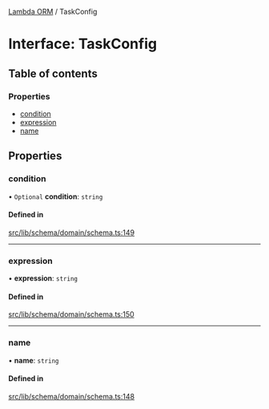 [Lambda ORM](../README.md) / TaskConfig

# Interface: TaskConfig

## Table of contents

### Properties

- [condition](TaskConfig.md#condition)
- [expression](TaskConfig.md#expression)
- [name](TaskConfig.md#name)

## Properties

### condition

• `Optional` **condition**: `string`

#### Defined in

[src/lib/schema/domain/schema.ts:149](https://github.com/FlavioLionelRita/lambdaorm/blob/d4e23658/src/lib/schema/domain/schema.ts#L149)

___

### expression

• **expression**: `string`

#### Defined in

[src/lib/schema/domain/schema.ts:150](https://github.com/FlavioLionelRita/lambdaorm/blob/d4e23658/src/lib/schema/domain/schema.ts#L150)

___

### name

• **name**: `string`

#### Defined in

[src/lib/schema/domain/schema.ts:148](https://github.com/FlavioLionelRita/lambdaorm/blob/d4e23658/src/lib/schema/domain/schema.ts#L148)
